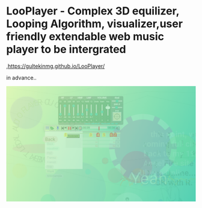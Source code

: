 # LooPlayer - Complex 3D equilizer, Looping Algorithm, visualizer,user friendly extendable web music player to be intergrated

,https://gultekinmg.github.io/LooPlayer/

in advance..

<img src="https://raw.githubusercontent.com/gultekinmg/LooPlayer/main/loop.PNG"
     alt="Markdown Monster icon"
     style="float: left; margin-right: 10px;" />


